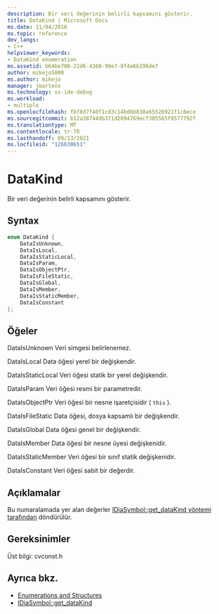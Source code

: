 ```yaml
---
description: Bir veri değerinin belirli kapsamını gösterir.
title: DataKind | Microsoft Docs
ms.date: 11/04/2016
ms.topic: reference
dev_langs:
- C++
helpviewer_keywords:
- DataKind enumeration
ms.assetid: b64be708-22d6-4360-99e7-8f4e6b196de7
author: mikejo5000
ms.author: mikejo
manager: jmartens
ms.technology: vs-ide-debug
ms.workload:
- multiple
ms.openlocfilehash: fbf8d7f40f1cd3c14bd6b830a65526921f1c6ece
ms.sourcegitcommit: b12a38744db371d2894769ecf305585f9577792f
ms.translationtype: MT
ms.contentlocale: tr-TR
ms.lasthandoff: 09/13/2021
ms.locfileid: "126630651"
---
```

# <a name="datakind"></a>DataKind
Bir veri değerinin belirli kapsamını gösterir.

## <a name="syntax"></a>Syntax

```C++
enum DataKind {
    DataIsUnknown,
    DataIsLocal,
    DataIsStaticLocal,
    DataIsParam,
    DataIsObjectPtr,
    DataIsFileStatic,
    DataIsGlobal,
    DataIsMember,
    DataIsStaticMember,
    DataIsConstant
};
```

## <a name="elements"></a>Öğeler
DataIsUnknown Veri simgesi belirlenemez.

DataIsLocal Data öğesi yerel bir değişkendir.

DataIsStaticLocal Veri öğesi statik bir yerel değişkendir.

DataIsParam Veri öğesi resmi bir parametredir.

DataIsObjectPtr Veri öğesi bir nesne işaretçisidir ( `this` ).

DataIsFileStatic Data öğesi, dosya kapsamlı bir değişkendir.

DataIsGlobal Data öğesi genel bir değişkendir.

DataIsMember Data öğesi bir nesne üyesi değişkenidir.

DataIsStaticMember Veri öğesi bir sınıf statik değişkenidir.

DataIsConstant Veri öğesi sabit bir değerdir.

## <a name="remarks"></a>Açıklamalar
Bu numaralamada yer alan değerler [IDiaSymbol::get_dataKind yöntemi tarafından](../../debugger/debug-interface-access/idiasymbol-get-datakind.md) döndürülür.

## <a name="requirements"></a>Gereksinimler
Üst bilgi: cvconst.h

## <a name="see-also"></a>Ayrıca bkz.
- [Enumerations and Structures](../../debugger/debug-interface-access/enumerations-and-structures.md)
- [IDiaSymbol::get_dataKind](../../debugger/debug-interface-access/idiasymbol-get-datakind.md)
